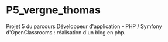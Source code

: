 # P5_vergne_thomas
Projet 5 du parcours Développeur d'application - PHP / Symfony d'OpenClassrooms : réalisation d'un blog en php.

